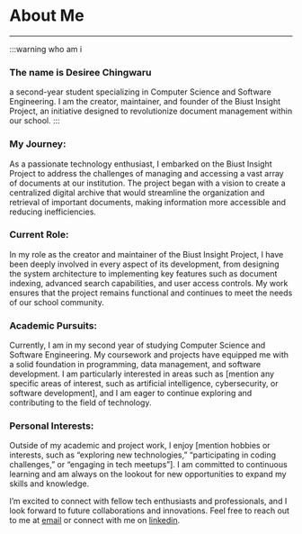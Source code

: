 # About Me
---

:::warning who am i
### The name is Desiree Chingwaru
 a second-year student specializing in Computer Science and Software Engineering. I am the creator, maintainer, and founder of the Biust Insight Project, an initiative designed to revolutionize document management within our school.
:::
### My Journey:

As a passionate technology enthusiast, I embarked on the Biust Insight Project to address the challenges of managing and accessing a vast array of documents at our institution. The project began with a vision to create a centralized digital archive that would streamline the organization and retrieval of important documents, making information more accessible and reducing inefficiencies.

### Current Role:

In my role as the creator and maintainer of the Biust Insight Project, I have been deeply involved in every aspect of its development, from designing the system architecture to implementing key features such as document indexing, advanced search capabilities, and user access controls. My work ensures that the project remains functional and continues to meet the needs of our school community.

### Academic Pursuits:

Currently, I am in my second year of studying Computer Science and Software Engineering. My coursework and projects have equipped me with a solid foundation in programming, data management, and software development. I am particularly interested in areas such as [mention any specific areas of interest, such as artificial intelligence, cybersecurity, or software development], and I am eager to continue exploring and contributing to the field of technology.

### Personal Interests:

Outside of my academic and project work, I enjoy [mention hobbies or interests, such as “exploring new technologies,” “participating in coding challenges,” or “engaging in tech meetups”]. I am committed to continuous learning and am always on the lookout for new opportunities to expand my skills and knowledge.

I’m excited to connect with fellow tech enthusiasts and professionals, and I look forward to future collaborations and innovations. Feel free to reach out to me at [email](chingwaru.desiree@gmail.com) or connect with me on [linkedin](https://www.linkedin.com/in/desiree-chingwaru-294747248/).